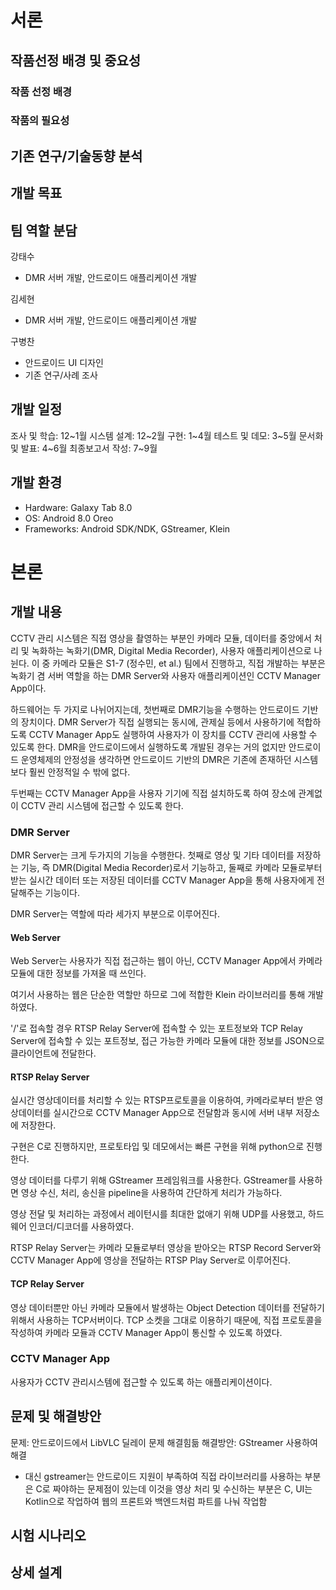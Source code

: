 # 서론
## 작품선정 배경 및 중요성
### 작품 선정 배경
### 작품의 필요성
## 기존 연구/기술동향 분석
## 개발 목표
## 팀 역할 분담
강태수
- DMR 서버 개발, 안드로이드 애플리케이션 개발

김세현
- DMR 서버 개발, 안드로이드 애플리케이션 개발

구병찬
- 안드로이드 UI 디자인
- 기존 연구/사례 조사

## 개발 일정
조사 및 학습: 12~1월
시스템 설계: 12~2월
구현: 1~4월
테스트 및 데모: 3~5월
문서화 및 발표: 4~6월
최종보고서 작성: 7~9월
## 개발 환경
- Hardware: Galaxy Tab 8.0
- OS: Android 8.0 Oreo
- Frameworks: Android SDK/NDK, GStreamer, Klein

# 본론
## 개발 내용
CCTV 관리 시스템은 직접 영상을 촬영하는 부분인 카메라 모듈, 데이터를 중앙에서 처리 및 녹화하는 녹화기(DMR, Digital Media Recorder), 사용자 애플리케이션으로 나뉜다.
이 중 카메라 모듈은 S1-7 (정수민, et al.) 팀에서 진행하고,
직접 개발하는 부분은 녹화기 겸 서버 역할을 하는 DMR Server와 사용자 애플리케이션인 CCTV Manager App이다.

하드웨어는 두 가지로 나뉘어지는데,
첫번째로 DMR기능을 수행하는 안드로이드 기반의 장치이다.
DMR Server가 직접 실행되는 동시에, 관제실 등에서 사용하기에 적합하도록 CCTV Manager App도 실행하여 사용자가 이 장치를 CCTV 관리에 사용할 수 있도록 한다.
DMR을 안드로이드에서 실행하도록 개발된 경우는 거의 없지만 안드로이드 운영체제의 안정성을 생각하면 안드로이드 기반의 DMR은 기존에 존재하던 시스템보다 훨씬 안정적일 수 밖에 없다.

두번째는 CCTV Manager App을 사용자 기기에 직접 설치하도록 하여 장소에 관계없이 CCTV 관리 시스템에 접근할 수 있도록 한다.

### DMR Server
DMR Server는 크게 두가지의 기능을 수행한다.
첫째로 영상 및 기타 데이터를 저장하는 기능, 즉 DMR(Digital Media Recorder)로서 기능하고,
둘째로 카메라 모듈로부터 받는 실시간 데이터 또는 저장된 데이터를 CCTV Manager App을 통해 사용자에게 전달해주는 기능이다.

DMR Server는 역할에 따라 세가지 부분으로 이루어진다.

#### Web Server
Web Server는 사용자가 직접 접근하는 웹이 아닌,
CCTV Manager App에서 카메라 모듈에 대한 정보를 가져올 때 쓰인다.

여기서 사용하는 웹은 단순한 역할만 하므로 그에 적합한 Klein 라이브러리를 통해 개발하였다.

'/'로 접속할 경우 RTSP Relay Server에 접속할 수 있는 포트정보와 TCP Relay Server에 접속할 수 있는 포트정보, 접근 가능한 카메라 모듈에 대한 정보를 JSON으로 클라이언트에 전달한다.

#### RTSP Relay Server
실시간 영상데이터를 처리할 수 있는 RTSP프로토콜을 이용하여,
카메라로부터 받은 영상데이터를 실시간으로 CCTV Manager App으로 전달함과 동시에 서버 내부 저장소에 저장한다.

구현은 C로 진행하지만, 프로토타입 및 데모에서는 빠른 구현을 위해 python으로 진행한다.

영상 데이터를 다루기 위해 GStreamer 프레임워크를 사용한다.
GStreamer를 사용하면 영상 수신, 처리, 송신을 pipeline을 사용하여 간단하게 처리가 가능하다.

영상 전달 및 처리하는 과정에서 레이턴시를 최대한 없애기 위해 UDP를 사용했고, 하드웨어 인코더/디코더를 사용하였다.

RTSP Relay Server는 카메라 모듈로부터 영상을 받아오는 RTSP Record Server와 CCTV Manager App에 영상을 전달하는 RTSP Play Server로 이루어진다.

#### TCP Relay Server
영상 데이터뿐만 아닌 카메라 모듈에서 발생하는 Object Detection 데이터를 전달하기 위해서 사용하는 TCP서버이다.
TCP 소켓을 그대로 이용하기 때문에, 직접 프로토콜을 작성하여 카메라 모듈과 CCTV Manager App이 통신할 수 있도록 하였다.


### CCTV Manager App
사용자가 CCTV 관리시스템에 접근할 수 있도록 하는 애플리케이션이다.

## 문제 및 해결방안
문제: 안드로이드에서 LibVLC 딜레이 문제 해결힘듦
해결방안: GStreamer 사용하여 해결
  - 대신 gstreamer는 안드로이드 지원이 부족하여 직접 라이브러리를 사용하는 부분은 C로 짜야하는 문제점이 있는데
    이것을 영상 처리 및 수신하는 부분은 C, UI는 Kotlin으로 작업하여 웹의 프론트와 백엔드처럼 파트를 나눠 작업함
## 시험 시나리오
## 상세 설계
